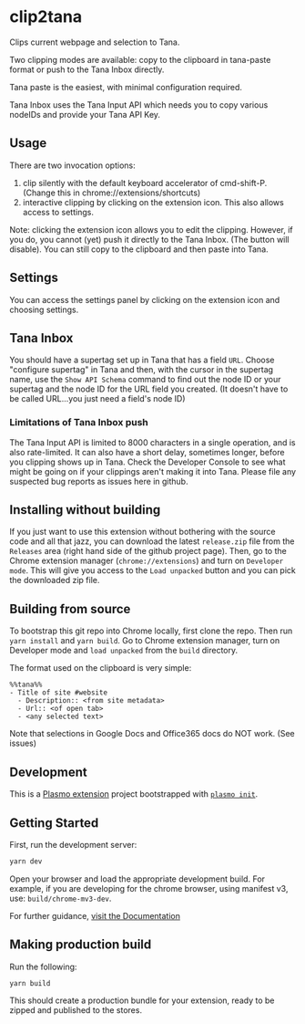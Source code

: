 # clip2tana

Clips current webpage and selection to Tana.

Two clipping modes are available: copy to the clipboard in tana-paste format or push to the Tana Inbox directly.

Tana paste is the easiest, with minimal configuration required.

Tana Inbox uses the Tana Input API which needs you to copy various nodeIDs and provide your Tana API Key.

## Usage
There are two invocation options: 
1. clip silently with the default keyboard accelerator of cmd-shift-P. (Change this in chrome://extensions/shortcuts)
2. interactive clipping by clicking on the extension icon. This also allows access to settings.
   
Note: clicking the extension icon allows you to edit the clipping. However, if you do, you cannot (yet) push it directly to the Tana Inbox. (The button will disable). You can still copy to the clipboard and then paste into Tana.

## Settings
You can access the settings panel by clicking on the extension icon and choosing settings.

## Tana Inbox
You should have a supertag set up in Tana that has a field `URL`. Choose "configure supertag" in Tana and then, with the cursor in the supertag name, use the `Show API Schema` command to find out the node ID or your supertag and the node ID for the URL field you created. (It doesn't have to be called URL...you just need a field's node ID)

### Limitations of Tana Inbox push
The Tana Input API is limited to 8000 characters in a single operation, and is also rate-limited. It can also have a short delay, sometimes longer, before you clipping shows up in Tana. Check the Developer Console to see what might be going on if your clippings aren't making it into Tana. Please file any suspected bug reports as issues here in github.

## Installing without building
If you just want to use this extension without bothering with the source code and all that jazz, you can download the latest `release.zip` file from the `Releases` area (right hand side of the github project page). Then, go to the Chrome extension manager (`chrome://extensions`) and turn on `Developer mode`. This will give you access to the `Load unpacked` button and you can pick the downloaded zip file.

## Building from source
To bootstrap this git repo into Chrome locally, first clone the repo.
Then run `yarn install` and `yarn build`. 
Go to Chrome extension manager, turn on Developer mode and `load unpacked` from the `build` directory.

The format used on the clipboard is very simple:

```
%%tana%%
- Title of site #website
  - Description:: <from site metadata>
  - Url:: <of open tab>
  - <any selected text>
```

Note that selections in Google Docs and Office365 docs do NOT work. (See issues)

## Development 

This is a [Plasmo extension](https://docs.plasmo.com/) project bootstrapped with [`plasmo init`](https://www.npmjs.com/package/plasmo).

## Getting Started

First, run the development server:

```bash
yarn dev
```

Open your browser and load the appropriate development build. For example, if you are developing for the chrome browser, using manifest v3, use: `build/chrome-mv3-dev`.

For further guidance, [visit the Documentation](https://docs.plasmo.com/)

## Making production build

Run the following:

```bash
yarn build
```

This should create a production bundle for your extension, ready to be zipped and published to the stores.

